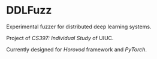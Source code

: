 # DDLFuzz
Experimental fuzzer for distributed deep learning systems.

Project of *CS397: Individual Study* of UIUC.

Currently designed for *Horovod* framework and *PyTorch*.

